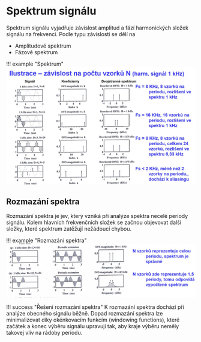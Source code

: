 # Spektrum signálu
Spektrum signálu vyjadřuje závislost amplitud a fází harmonických složek signálu na frekvenci. Podle typu závislosti se dělí na

- Amplitudové spektrum
- Fázové spektrum

!!! example "Spektrum"
    ![Amplitudové spektrum](../images/spektrum_1.JPG)

## Rozmazání spektra
Rozmazání spektra je jev, který vzniká při analýze spektra necelé periody signálu. Kolem hlavních frekvenčních složek se začnou objevovat další složky, které spektrum zatěžují nežádoucí chybou.

!!! example "Rozmazání spektra"
    ![Rozmazání spektra](../images/rozmazani_spektra.JPG)

!!! success "Řešení rozmazání spektra"
    K rozmazání spektra dochází při analýze obecného signálu běžně. Dopad rozmazání spektra lze minimalizovat díky okénkovacím funkcím (windowing functions), které začátek a konec výběru signálu upravují tak, aby kraje výběru neměly takovej vliv na rádoby periodu. 